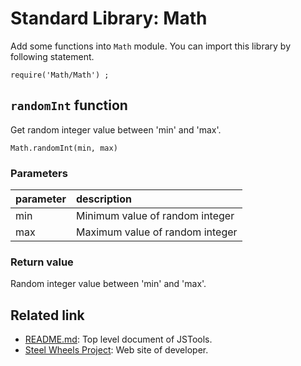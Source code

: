# Standard Library: Math
Add some functions into `Math` module.
You can import this library by following statement.
````
require('Math/Math') ;
````

## `randomInt` function
Get random integer value between 'min' and 'max'.
````
Math.randomInt(min, max)
````
### Parameters
|parameter  |description                        |
|:---       |:---                               |
|min        |Minimum value of random integer    |
|max        |Maximum value of random integer    |

### Return value
Random integer value between 'min' and 'max'.

## Related link
* [README.md](https://github.com/steelwheels/JSTools/blob/master/README.md): Top level document of JSTools.
* [Steel Wheels Project](http://steelwheels.github.io): Web site of developer.
